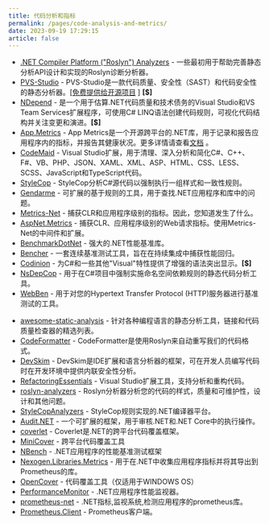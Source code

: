 ```yaml
---
title: 代码分析和指标
permalink: /pages/code-analysis-and-metrics/
date: 2023-09-19 17:29:15
article: false
---
```

- [.NET Compiler Platform ("Roslyn") Analyzers](https://github.com/dotnet/roslyn-analyzers)  - 一些最初用于帮助完善静态分析API设计和实现的Roslyn诊断分析器。 
- [PVS-Studio](https://pvs-studio.com/en/pvs-studio/)  - PVS-Studio是一款代码质量、安全性（SAST）和代码安全性的静态分析器。[[免费提供给开源项目](https://pvs-studio.com/en/order/open-source-license/) ] **[$]** 
- [NDepend](https://www.ndepend.com/)  - 是一个用于估算.NET代码质量和技术债务的Visual Studio和VS Team Services扩展程序，可使用C# LINQ语法创建代码规则，可视化代码结构并关注变更和演进。**[$]** 
- [App.Metrics](https://github.com/AppMetrics/AppMetrics)  - App Metrics是一个开源跨平台的.NET库，用于记录和报告应用程序内的指标，并报告其健康状况。更多详情请查看[文档](https://www.app-metrics.io/) 。 
- [CodeMaid](http://www.codemaid.net/)  - Visual Studio扩展，用于清理、深入分析和简化C#、C++、F#、VB、PHP、JSON、XAML、XML、ASP、HTML、CSS、LESS、SCSS、JavaScript和TypeScript代码。 
- [StyleCop](https://github.com/StyleCop)  - StyleCop分析C#源代码以强制执行一组样式和一致性规则。 
- [Gendarme](https://github.com/spouliot/gendarme)  - 可扩展的基于规则的工具，用于查找.NET应用程序和库中的问题。 
- [Metrics-Net](https://github.com/Recognos/Metrics.NET)  - 捕获CLR和应用程序级别的指标。因此，您知道发生了什么。 
- [AspNet.Metrics](https://github.com/alhardy/aspnet-metrics)  - 捕获CLR、应用程序级别的Web请求指标。使用Metrics-Net的中间件和扩展。 
- [BenchmarkDotNet](https://github.com/dotnet/BenchmarkDotNet)  - 强大的.NET性能基准库。 
- [Bencher](https://bencher.dev/)  - 一套连续基准测试工具，旨在在持续集成中捕获性能回归。 
- [Codinion](https://www.codinion.com/)  - 为C#和一些其他"Visual"特性提供了增强的语法突出显示。**[$]** 
- [NsDepCop](https://github.com/realvizu/NsDepCop)  - 用于在C#项目中强制实施命名空间依赖规则的静态代码分析工具。 
- [WebBen](https://github.com/omerfarukz/WebBen)  - 用于对您的Hypertext Transfer Protocol (HTTP)服务器进行基准测试的工具。
* [awesome-static-analysis](https://github.com/mre/awesome-static-analysis) - 针对各种编程语言的静态分析工具，链接和代码质量检查器的精选列表。
* [CodeFormatter](https://github.com/dotnet/codeformatter) - CodeFormatter是使用Roslyn来自动重写我们的代码格式。
* [DevSkim](https://github.com/Microsoft/DevSkim) - DevSkim是IDE扩展和语言分析器的框架，可在开发人员编写代码时在开发环境中提供内联安全性分析。
* [RefactoringEssentials](https://github.com/icsharpcode/RefactoringEssentials) - Visual Studio扩展工具，支持分析和重构代码。
* [roslyn-analyzers](https://github.com/dotnet/roslyn-analyzers) - Roslyn分析器分析您的代码的样式，质量和可维护性，设计和其他问题。
* [StyleCopAnalyzers](https://github.com/DotNetAnalyzers/StyleCopAnalyzers) - StyleCop规则实现的.NET编译器平台。
* [Audit.NET](https://github.com/thepirat000/Audit.NET) - 一个可扩展的框架，用于审核.NET和.NET Core中的执行操作。
* [coverlet](https://github.com/tonerdo/coverlet) - Coverlet是.NET的跨平台代码覆盖框架。
* [MiniCover](https://github.com/lucaslorentz/minicover) - 跨平台代码覆盖工具
* [NBench](https://github.com/petabridge/NBench) - .NET应用程序的性能基准测试框架
* [Nexogen.Libraries.Metrics](https://github.com/nexogen-international/Nexogen.Libraries.Metrics) - 用于在.NET中收集应用程序指标并将其导出到Prometheus的库。
* [OpenCover](https://github.com/OpenCover/opencover) - 代码覆盖工具（仅适用于WINDOWS OS）
* [PerformanceMonitor](https://github.com/dotnet-architecture/PerformanceMonitor) - .NET应用程序性能监视器。
* [prometheus-net](https://github.com/prometheus-net/prometheus-net) - .NET指标,监视系统,检测应用程序的prometheus库。
* [Prometheus.Client](https://github.com/PrometheusClientNet/Prometheus.Client) - Prometheus客户端。